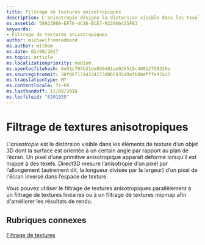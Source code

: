 ```yaml
---
title: Filtrage de textures anisotropiques
description: L'anisotropie désigne la distorsion visible dans les texels d'un objet3D dont la surface est orientée à un certain angle par rapport au plan de l'écran. Un pixel d’une primitive anisotropique apparaît déformé lorsqu'il est mappé à des texels.
ms.assetid: 58923809-EF76-4C16-BCE7-922A66425F83
keywords:
- Filtrage de textures anisotropiques
author: michaelfromredmond
ms.author: mithom
ms.date: 02/08/2017
ms.topic: article
ms.localizationpriority: medium
ms.openlocfilehash: 6e91c707b31de859d61ae926518c40812758320e
ms.sourcegitcommit: 38f06f1714334273d865935d9afb80efffe97a17
ms.translationtype: MT
ms.contentlocale: fr-FR
ms.lasthandoff: 11/09/2018
ms.locfileid: "6201955"
---
```

# <a name="anisotropic-texture-filtering"></a>Filtrage de textures anisotropiques


L'*anisotropie* est la distorsion visible dans les éléments de texture d’un objet 3D dont la surface est orientée à un certain angle par rapport au plan de l’écran. Un pixel d’une primitive anisotropique apparaît déformé lorsqu'il est mappé à des texels. Direct3D mesure l’anisotropie d’un pixel par l’allongement (autrement dit, la longueur divisée par la largeur) d’un pixel de l'écran inversé dans l’espace de texture.

Vous pouvez utiliser le filtrage de textures anisotropiques parallèlement à un filtrage de textures linéaires ou à un filtrage de textures mipmap afin d'améliorer les résultats de rendu.

## <a name="span-idrelated-topicsspanrelated-topics"></a><span id="related-topics"></span>Rubriques connexes


[Filtrage de textures](texture-filtering.md)

 

 




